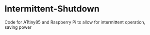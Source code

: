# Intermittent-Shutdown
Code for ATtiny85 and Raspberry Pi to allow for intermittent operation, saving power
